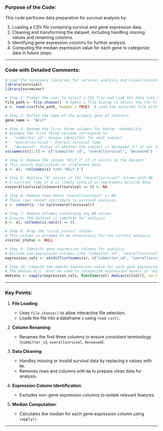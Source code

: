 ### Purpose of the Code:
This code performs data preparation for survival analysis by:
1. Loading a CSV file containing survival and gene expression data.
2. Cleaning and transforming the dataset, including handling missing values and renaming columns.
3. Identifying gene expression columns for further analysis.
4. Computing the median expression value for each gene to categorize data in future steps.

---

### Code with Detailed Comments:
```r
# Load the necessary libraries for survival analysis and visualization
library(survival)
library(survminer)

# Step 1: Prompt the user to select a CSV file and load the data into a dataframe
file_path <- file.choose()  # Opens a file dialog to select the CSV file
x <- read.csv(file_path, header = TRUE)  # Load the selected file with column headers

# Step 2: Define the name of the primary gene of interest
gene_name <- "ACLY"

# Step 3: Rename the first three columns for better readability
# Assumes the first three columns correspond to:
# - "submitter_id": Unique identifier for each subject
# - "overallsurvival": Overall survival time
# - "deceased": Status of whether the subject is deceased (1) or not (0)
colnames(x)[1:3] <- c("submitter_id", "overallsurvival", "deceased")

# Step 4: Remove the column "ACLY.1" if it exists in the dataset
# This avoids duplication or irrelevant data
x <- x[, !colnames(x) %in% "ACLY.1"]

# Step 5: Replace "0" values in the "overallsurvival" column with NA
# A survival time of 0 is likely invalid or represents missing data
x$overallsurvival[x$overallsurvival == 0] <- NA

# Step 6: Remove rows where "overallsurvival" is NA
# These rows cannot contribute to survival analysis
x <- subset(x, !is.na(x$overallsurvival))

# Step 7: Remove columns containing any NA values
# Ensures the dataset is complete for analysis
x <- x[, colSums(is.na(x)) == 0]

# Step 8: Drop the "vital_status" column
# This column is assumed to be unnecessary for the current analysis
x$vital_status <- NULL

# Step 9: Identify gene expression columns for analysis
# Exclude non-expression columns like "submitter_id", "overallsurvival", and "deceased"
expression_cols <- setdiff(colnames(x), c("submitter_id", "overallsurvival", "deceased"))

# Step 10: Compute the median expression value for each gene expression column
# The median will later be used to categorize expression levels as "High" or "Low"
medians <- sapply(expression_cols, function(col) median(x[[col]], na.rm = TRUE))
```

---

### Key Points:
1. **File Loading**:
   - Uses `file.choose()` to allow interactive file selection.
   - Loads the file into a dataframe `x` using `read.csv()`.

2. **Column Renaming**:
   - Renames the first three columns to ensure consistent terminology (`submitter_id`, `overallsurvival`, `deceased`).

3. **Data Cleaning**:
   - Handles missing or invalid survival data by replacing `0` values with `NA`.
   - Removes rows and columns with `NA` to prepare clean data for analysis.

4. **Expression Column Identification**:
   - Excludes non-gene expression columns to isolate relevant features.

5. **Median Computation**:
   - Calculates the median for each gene expression column using `sapply()`.

---
